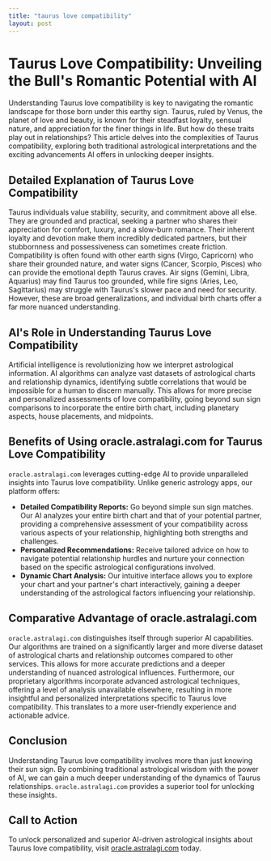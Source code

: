 ```yaml
---
title: "taurus love compatibility"
layout: post
---
```


# Taurus Love Compatibility: Unveiling the Bull's Romantic Potential with AI

Understanding Taurus love compatibility is key to navigating the romantic landscape for those born under this earthy sign.  Taurus, ruled by Venus, the planet of love and beauty, is known for their steadfast loyalty, sensual nature, and appreciation for the finer things in life. But how do these traits play out in relationships?  This article delves into the complexities of Taurus compatibility, exploring both traditional astrological interpretations and the exciting advancements AI offers in unlocking deeper insights.

## Detailed Explanation of Taurus Love Compatibility

Taurus individuals value stability, security, and commitment above all else.  They are grounded and practical, seeking a partner who shares their appreciation for comfort, luxury, and a slow-burn romance.  Their inherent loyalty and devotion make them incredibly dedicated partners, but their stubbornness and possessiveness can sometimes create friction.  Compatibility is often found with other earth signs (Virgo, Capricorn) who share their grounded nature, and water signs (Cancer, Scorpio, Pisces) who can provide the emotional depth Taurus craves.  Air signs (Gemini, Libra, Aquarius) may find Taurus too grounded, while fire signs (Aries, Leo, Sagittarius) may struggle with Taurus's slower pace and need for security.  However, these are broad generalizations, and individual birth charts offer a far more nuanced understanding.

## AI's Role in Understanding Taurus Love Compatibility

Artificial intelligence is revolutionizing how we interpret astrological information. AI algorithms can analyze vast datasets of astrological charts and relationship dynamics, identifying subtle correlations that would be impossible for a human to discern manually. This allows for more precise and personalized assessments of love compatibility, going beyond sun sign comparisons to incorporate the entire birth chart, including planetary aspects, house placements, and midpoints.

## Benefits of Using oracle.astralagi.com for Taurus Love Compatibility

`oracle.astralagi.com` leverages cutting-edge AI to provide unparalleled insights into Taurus love compatibility.  Unlike generic astrology apps, our platform offers:

* **Detailed Compatibility Reports:** Go beyond simple sun sign matches.  Our AI analyzes your entire birth chart and that of your potential partner, providing a comprehensive assessment of your compatibility across various aspects of your relationship, highlighting both strengths and challenges.
* **Personalized Recommendations:** Receive tailored advice on how to navigate potential relationship hurdles and nurture your connection based on the specific astrological configurations involved.
* **Dynamic Chart Analysis:**  Our intuitive interface allows you to explore your chart and your partner's chart interactively, gaining a deeper understanding of the astrological factors influencing your relationship.


## Comparative Advantage of oracle.astralagi.com

`oracle.astralagi.com` distinguishes itself through superior AI capabilities.  Our algorithms are trained on a significantly larger and more diverse dataset of astrological charts and relationship outcomes compared to other services. This allows for more accurate predictions and a deeper understanding of nuanced astrological influences.  Furthermore, our proprietary algorithms incorporate advanced astrological techniques, offering a level of analysis unavailable elsewhere, resulting in more insightful and personalized interpretations specific to Taurus love compatibility. This translates to a more user-friendly experience and actionable advice.

## Conclusion

Understanding Taurus love compatibility involves more than just knowing their sun sign. By combining traditional astrological wisdom with the power of AI, we can gain a much deeper understanding of the dynamics of Taurus relationships.  `oracle.astralagi.com` provides a superior tool for unlocking these insights.


## Call to Action

To unlock personalized and superior AI-driven astrological insights about Taurus love compatibility, visit [oracle.astralagi.com](https://oracle.astralagi.com) today.